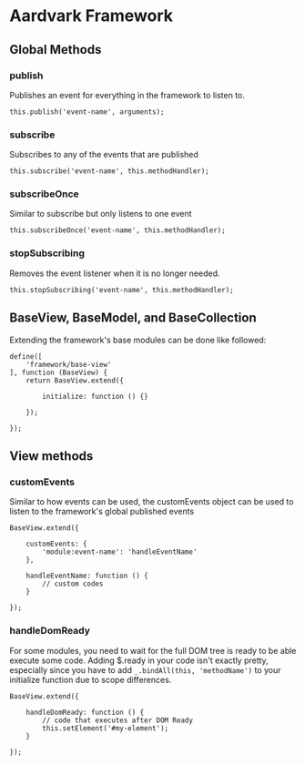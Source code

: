 # Aardvark Framework
## Global Methods
### publish
Publishes an event for everything in the framework to listen to.
```
this.publish('event-name', arguments);
```
### subscribe
Subscribes to any of the events that are published
```
this.subscribe('event-name', this.methodHandler);
```
### subscribeOnce
Similar to subscribe but only listens to one event
```
this.subscribeOnce('event-name', this.methodHandler);
```
### stopSubscribing
Removes the event listener when it is no longer needed.
```
this.stopSubscribing('event-name', this.methodHandler);
```


## BaseView, BaseModel, and BaseCollection
Extending the framework's base modules can be done like followed:
```
define([
    'framework/base-view'
], function (BaseView) {
    return BaseView.extend({

        initialize: function () {}

    });

});
```


## View methods
### customEvents
Similar to how events can be used, the customEvents object can be used to listen to the framework's global published events
```
BaseView.extend({

    customEvents: {
        'module:event-name': 'handleEventName'
    },

    handleEventName: function () {
        // custom codes
    }

});
```

### handleDomReady
For some modules, you need to wait for the full DOM tree is ready to be able execute some code. Adding $.ready in your code isn't exactly pretty, especially since you have to add `_.bindAll(this, 'methodName')` to your initialize function due to scope differences.
```
BaseView.extend({

    handleDomReady: function () {
        // code that executes after DOM Ready
        this.setElement('#my-element');
    }

});
```